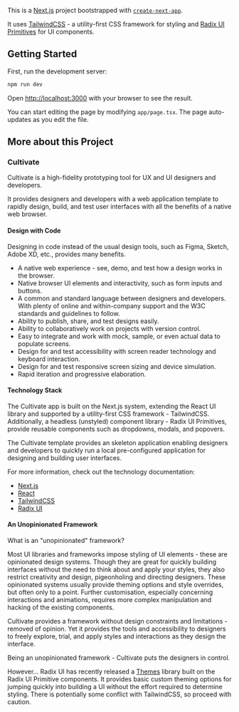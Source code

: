 This is a [Next.js](https://nextjs.org/) project bootstrapped with [`create-next-app`](https://github.com/vercel/next.js/tree/canary/packages/create-next-app).

It uses [TailwindCSS](https://tailwindcss.com/) - a utility-first CSS framework for styling and [Radix UI Primitives](https://www.radix-ui.com/primitives) for UI components.

## Getting Started

First, run the development server:

```bash
npm run dev
```

Open [http://localhost:3000](http://localhost:3000) with your browser to see the result.

You can start editing the page by modifying `app/page.tsx`. The page auto-updates as you edit the file.

## More about this Project

### Cultivate

Cultivate is a high-fidelity prototyping tool for UX and UI designers and developers.

It provides designers and developers with a web application template to rapidly design, build, and test user interfaces with all the benefits of a native web browser.

#### Design with Code

Designing in code instead of the usual design tools, such as Figma, Sketch, Adobe XD, etc., provides many benefits.

- A native web experience - see, demo, and test how a design works in the browser.
- Native browser UI elements and interactivity, such as form inputs and buttons.
- A common and standard language between designers and developers. With plenty of online and within-company support and the W3C standards and guidelines to follow.
- Ability to publish, share, and test designs easily.
- Ability to collaboratively work on projects with version control.
- Easy to integrate and work with mock, sample, or even actual data to populate screens.
- Design for and test accessibility with screen reader technology and keyboard interaction.
- Design for and test responsive screen sizing and device simulation.
- Rapid iteration and progressive elaboration.

#### Technology Stack

The Cultivate app is built on the Next.js system, extending the React UI library and supported by a utility-first CSS framework - TailwindCSS. Additionally, a headless (unstyled) component library - Radix UI Primitives, provide reusable components such as dropdowns, modals, and popovers.

The Cultivate template provides an skeleton application enabling designers and developers to quickly run a local pre-configured application for designing and building user interfaces.

For more information, check out the technology documentation:

- [Next.js](https://nextjs.org/)
- [React](https://react.dev/)
- [TailwindCSS](https://tailwindcss.com/)
- [Radix UI](https://www.radix-ui.com/primitives)

#### An Unopinionated Framework

What is an "unopinionated" framework?

Most UI libraries and frameworks impose styling of UI elements - these are opinionated design systems. Though they are great for quickly building interfaces without the need to think about and apply your styles, they also restrict creativity and design, pigeonholing and directing designers. These opinionated systems usually provide theming options and style overrides, but often only to a point. Further customisation, especially concerning interactions and animations, requires more complex manipulation and hacking of the existing components.

Cultivate provides a framework without design constraints and limitations - removed of opinion. Yet it provides the tools and accessibility to designers to freely explore, trial, and apply styles and interactions as they design the interface.

Being an unopinionated framework - Cultivate puts the designers in control.

However... Radix UI has recently released a [Themes](https://www.radix-ui.com/) library built on the Radix UI Primitive components. It provides basic custom theming options for jumping quickly into building a UI without the effort required to determine styling. There is potentially some conflict with TailwindCSS, so proceed with caution.
